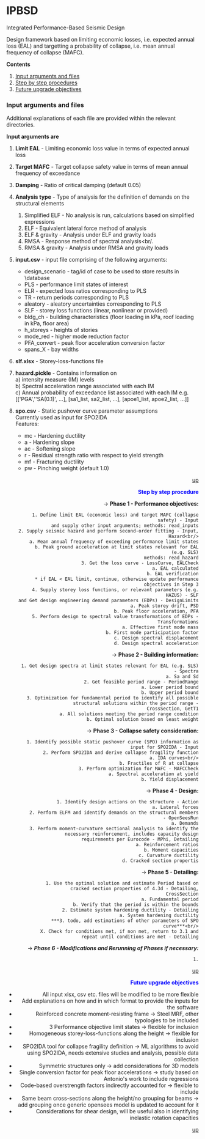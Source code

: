 # IPBSD
Integrated Performance-Based Seismic Design

Design framework based on limiting economic losses, i.e. expected annual loss (EAL) and targetting a probability of collapse, i.e. mean annual frequency of collapse (MAFC).

**Contents**<a id='contents'></a>
1. [Input arguments and files](#input)
2. [Step by step procedures](#process)
3. [Future upgrade objectives](#future)


### Input arguments and files <a id='input'>

Additional explanations of each file are provided within the relevant directories.

**Input arguments are**
1. **Limit EAL** - Limiting economic loss value in terms of expected annual loss

2. **Target MAFC** - Target collapse safety value in terms of mean annual frequency of exceedance

3. **Damping** - Ratio of critical damping (default 0.05)

4. **Analysis type** - Type of analysis for the definition of demands on the structural elements<br/>
	1. Simplified ELF -        	No analysis is run, calculations based on simplified expressions<br /> 
	2. ELF -                  	Equivalent lateral force method of analysis<br/>
	3. ELF & gravity -       	Analysis under ELF and gravity loads<br/>
	4. RMSA -                	Response method of spectral analysis<br/.
	5. RMSA & gravity -      	Analysis under RMSA and gravity loads<br/>
5. **input.csv** - input file comprising of the following arguments:<br/>
    - design_scenario -       		tag/id of case to be used to store results in \database<br/>
    - PLS -                   		performance limit states of interest<br/>
    - ELR -                    		expected loss ratios corresponding to PLS<br/>
    - TR -                     		return periods corresponding to PLS<br/>
    - aleatory -               		aleatory uncertainties corresponding to PLS<br/>
    - SLF -                  		storey loss functions (linear, nonlinear or provided)<br/>
    - bldg_ch -               		building characteristics (floor loading in kPa, roof loading in kPa, floor area)<br/>
    - h_storeys -             		heights of stories<br/>
    - mode_red -              		higher mode reduction factor<br/>
    - PFA_convert -            		peak floor acceleration conversion factor<br/>
    - spans_X -               		bay widths<br/>
6. **slf.xlsx** - Storey-loss-functions file<br/>
7. **hazard.pickle** - Contains information on<br/>
				a) intensity measure (IM) levels<br/>
				b) Spectral acceleration range associated with each IM<br/>
				c) Annual probability of exceedance list associated with each IM e.g. [['PGA',''SA(0.1)', ...], [sa1_list, sa2_list, ...], [apoe1_list, apoe2_list, ...]]<br/>
8. **spo.csv** - Static pushover curve parameter assumptions<br/>
                            	Currently used as input for SPO2IDA<br/>
                            	Features:<br/>
	- mc - 			Hardening ductility<br/>
	- a - 			Hardening slope<br/>
	- ac - 			Softening slope<br/>
	- r -			Residual strength ratio with respect to yield strength<br/>
	- mf -			Fracturing ductility<br/>
	- pw - 			Pinching weight (default 1.0)<br/>
    
</a><font color=blue><div style="text-align: right">[up](#contents)

**Step by step procedure**<a id='process'>

-> **Phase 1 - Performance objectives:**<br/>

		1. Define limit EAL (economic loss) and target MAFC (collapse safety) - Input
		and supply other input arguments; methods: read_inputs
		2. Supply seismic hazard and perform second-order fitting - Input, Hazard<br/>
			a. Mean annual frequency of exceeding performance limit states
			b. Peak ground acceleration at limit states relevant for EAL (e.g. SLS)
			methods: read_hazard
		3. Get the loss curve - LossCurve, EALCheck
			a. EAL calculated
			b. EAL verification
		* if EAL < EAL limit, continue, otherwise update performance objectives in Step 3
		4. Supply storey loss functions, or relevant parameters (e.g. HAZUS) - SLF
		and Get design engineering demand parameters (EDPs) - DesignLimits
			a. Peak storey drift, PSD
			b. Peak floor acceleration, PFA
		5. Perform design to spectral value transformations of EDPs - Transformations
			a. Effective first mode mass
			b. First mode participation factor
			c. Design spectral displacement
			d. Design spectral acceleration
			
-> **Phase 2 - Building information:** <br/>

		1. Get design spectra at limit states relevant for EAL (e.g. SLS) - Spectra
			a. Sa and Sd
		2. Get feasible period range - PeriodRange
			a. Lower period bound
			b. Upper period bound
		3. Optimization for fundamental period to identify all possible structural solutions within the period range -
		CrossSection, GetT1
			a. All solutions meeting the period range condition
			b. Optimal solution based on least weight
			
-> **Phase 3 - Collapse safety consideration:** <br/>

		1. Identify possible static pushover curve (SPO) information as input for SPO2IDA - Input
		2. Perform SPO2IDA and derive collapse fragility function
		    	a. IDA curves<br/>
		    	b. Fractiles of R at collapse
		3. Perform optimization for MAFC - MAFCCheck
            		a. Spectral acceleration at yield
            		b. Yield displacement
-> **Phase 4 - Design:**<br/>

        	1. Identify design actions on the structure - Action
           		a. Lateral forces
        	2. Perform ELFM and identify demands on the structural members - OpenSeesRun
            		a. Demands
        	3. Perform moment-curvature sectional analysis to identify the necessary reinforcement, includes capacity design
           		requirements per Eurocode - MPhi, Detailing
            		a. Reinforcement ratios
            		b. Moment capacities
            		c. Curvature ductility
            		d. Cracked section propertis
			
-> **Phase 5 - Detailing:**<br/>

        	1. Use the optimal solution and estimate Period based on cracked section properties of 4.3d - Detailing, 					CrossSection
        		a. Fundamental period
        		b. Verify that the period is within the bounds
        	2. Estimate system hardening ductility - Detailing
        		a. System hardening ductility
        	***3. todo, add estimations of other parameters of SPO curve***<br/>
        	X. Check for conditions met, if non met, return to 3.1 and repeat until conditions are met - Detailing
		
-> ***Phase 6 - Modifications and Rerunning of Phases if necessary:***<br/>

        	1.

</a><font color=blue><div style="text-align: right">[up](#contents)
  
**Future upgrade objectives**<a id='future'>

* All input xlsx, csv etc. files will be modified to be more flexible
* Add explanations on how and in which format to provide the inputs for the software
* Reinforced concrete moment-resisting frame -> Steel MRF, other typologies to be included
* 3 Performance objective limit states -> flexible for inclusion
* Homogeneous storey-loss-functions along the height -> flexible for inclusion
* SPO2IDA tool for collapse fragility definition -> ML algorithms to avoid using SPO2IDA, needs extensive studies and analysis, possible data collection
* Symmetric structures only -> add considerations for 3D models
* Single conversion factor for peak floor accelerations -> study based on Antonio's work to include regressions
* Code-based overstrength factors indirectly accounted for -> flexible to include
* Same beam cross-sections along the height/no grouping for beams -> add grouping once generic opensees model is updated to account for it
* Considerations for shear design, will be useful also in identifying inelastic rotation capacities

</a><font color=blue><div style="text-align: right">[up](#contents)
  
